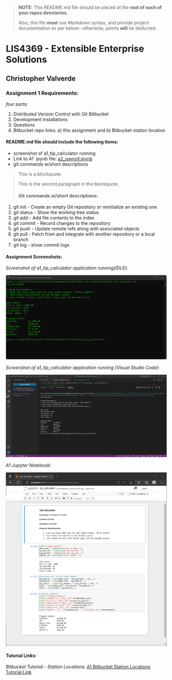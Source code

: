 > **NOTE:** This README.md file should be placed at the **root of each of your repos directories.**
>
>Also, this file **must** use Markdown syntax, and provide project documentation as per below--otherwise, points **will** be deducted.
>

# LIS4369 - Extensible Enterprise Solutions

## Christopher Valverde

### Assignment 1 Requirements:

*four parts:*

1. Distributed Version Control with Git Bitbucket
2. Development Installations
3. Questions
4. Bitbucket repo links:
	a) this assignment and
	b) Bitbucket station location

#### README.md file should include the following items:

* screenshot of a1_tip_calculator running
* Link to A1 .ipynb file: [a2_payroll.ipynb](a1_tip_calculator/tip_calculator.ipynb "A1 Jupyter Notebook")
* git commands w/short descriptions

> This is a blockquote.
> 
> This is the second paragraph in the blockquote.
>
> #### Git commands w/short descriptions:

1. git init - Create an empty Git repository or reinitialize an existing one
2. git status - Show the working tree status
3. git add -  Add file contents to the index
4. git commit - Record changes to the repository
5. git push - Update remote refs along with associated objects
6. git pull -  Fetch from and integrate with another repository or a local branch
7. git log - show commit logs

#### Assignment Screenshots:

*Screenshot of a1_tip_calculator application running(IDLE)*:

![Python Installation Screenshot IDLE](img/a1_tip_calculator_idle.png)

*Screenshot of a1_tip_calculator application running (Visual Studio Code)*:

![Python Installation Screenshot VS Code](img/a1_tip_calculator_vs_code.png)

*A1 Jupyter Notebook*:

![tip_calculator.ipynb](img/a1_jupyter_notebook.png)


#### Tutorial Links:

*Bitbucket Tutorial - Station Locations:*
[A1 Bitbucket Station Locations Tutorial Link](https://bitbucket.org/cv19d/bitbucketstationlocations/src/master/ "Bitbucket Station Locations")
